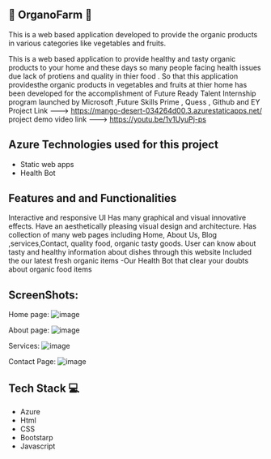 ## 🌟 OrganoFarm 🌟

This is a web based application developed to provide the organic products in  various categories like vegetables and fruits.

This is a web based application to provide healthy and tasty organic products to your home and these days so many people facing health issues due lack of protiens and quality in thier food . So that this application providesthe organic products in vegetables and fruits at thier home has been developed for the accomplishment of Future Ready Talent Internship program launched by Microsoft ,Future Skills Prime , Quess , Github and EY
Project Link ---> https://mango-desert-034264d00.3.azurestaticapps.net/ project demo video link ---> https://youtu.be/1v1UyuPj-ps

## Azure Technologies used for this project
* Static web apps
* Health Bot


## Features and and Functionalities
Interactive and responsive UI
Has many graphical and visual innovative effects.
Have an aesthetically pleasing visual design and architecture.
Has collection of many web pages including Home, About Us, Blog ,services,Contact, quality food, organic tasty goods.
User can know about tasty and healthy information about dishes through this website
Included the our latest fresh  organic items -Our Health Bot that clear your doubts about organic food items

## ScreenShots:

Home page:
![image](https://github.com/PradeepKumar127/OrganoFarm/assets/113779265/830e8770-07a2-4492-9751-16ef5c19ff31)

About page:
![image](https://github.com/PradeepKumar127/OrganoFarm/assets/113779265/e5fe2ffd-ea2b-4947-aa25-3e73a4e33447)

Services:
![image](https://github.com/PradeepKumar127/OrganoFarm/assets/113779265/12a1682e-dbbc-4ccd-955d-8a7099e95086)

Contact Page:
![image](https://github.com/PradeepKumar127/OrganoFarm/assets/113779265/2434f3ab-4345-40a8-84a1-b8e7dfd7921c)



## Tech Stack 💻
* Azure
* Html
* CSS
* Bootstarp
* Javascript
